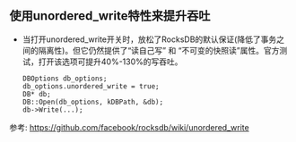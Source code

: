 ## 使用unordered_write特性来提升吞吐 
- 当打开unordered_write开关时，放松了RocksDB的默认保证(降低了事务之间的隔离性)。但它仍然提供了“读自己写” 和 “不可变的快照读”属性。官方测试，打开该选项可提升40%-130%的写吞吐。
  ```
  DBOptions db_options;
  db_options.unordered_write = true;
  DB* db;
  DB::Open(db_options, kDBPath, &db);
  db->Write(...);
  ```
参考: https://github.com/facebook/rocksdb/wiki/unordered_write
